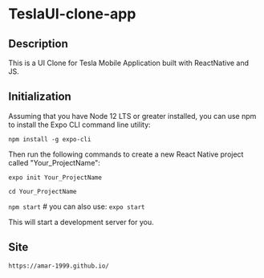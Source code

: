 # TeslaUI-clone-app

## Description
 
 This is a UI Clone for Tesla Mobile Application built with ReactNative and JS.

## Initialization

Assuming that you have Node 12 LTS or greater installed, you can use npm to install the Expo CLI command line utility:

`npm install -g expo-cli`

Then run the following commands to create a new React Native project called "Your_ProjectName":

`expo init Your_ProjectName`

`cd Your_ProjectName`

`npm start` # you can also use: `expo start`

This will start a development server for you.


## Site

`https://amar-1999.github.io/`
